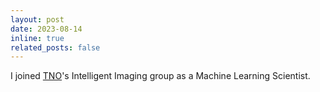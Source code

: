 ```yaml
---
layout: post
date: 2023-08-14
inline: true
related_posts: false
---
```


I joined <a href='https://www.tno.nl/en/'>TNO</a>'s Intelligent Imaging group as a Machine Learning Scientist.
